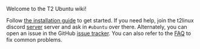 Welcome to the T2 Ubuntu wiki!

Follow [the installation guide](https://wiki.t2linux.org/distributions/ubuntu/installation/) to get started. If you need help, join the t2linux discord [server](https://discord.com/invite/68MRhQu) server and ask in `#ubuntu` over there. Alternately, you can open an issue in the GitHub [issue tracker](https://github.com/t2linux/T2-Ubuntu/issues). You can also refer to the [FAQ](https://wiki.t2linux.org/distributions/ubuntu/faq/) to fix common problems.
